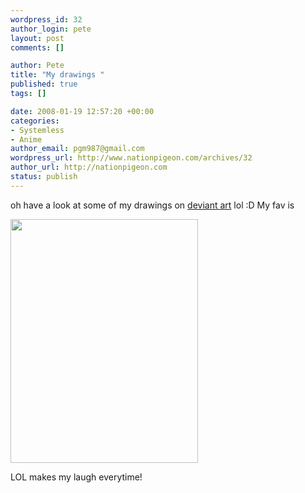 ```yaml
--- 
wordpress_id: 32
author_login: pete
layout: post
comments: []

author: Pete
title: "My drawings "
published: true
tags: []

date: 2008-01-19 12:57:20 +00:00
categories: 
- Systemless
- Anime
author_email: pgm987@gmail.com
wordpress_url: http://www.nationpigeon.com/archives/32
author_url: http://nationpigeon.com
status: publish
---
```

oh have a look at some of my drawings on <a href="http://networkpathnotfound.deviantart.com/">deviant art</a> lol :D My fav is

<img src="http://fc04.deviantart.com/fs24/f/2008/018/e/c/Thingy_again_by_NetworkPathNotFound.jpg" height="390" width="300" />

LOL makes my laugh everytime!
